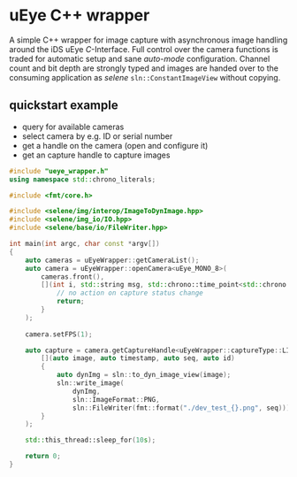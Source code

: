 # uEye C++ wrapper
A simple C++ wrapper for image capture with asynchronous image handling around the iDS uEye *C*-Interface. Full control over the camera functions is traded for automatic setup and sane *auto-mode* configuration. Channel count and bit depth are strongly typed and images are handed over to the consuming application as *selene* `sln::ConstantImageView` without copying.

## quickstart example
* query for available cameras
* select camera by e.g. ID or serial number
* get a handle on the camera (open and configure it)
* get an capture handle to capture images

```C++
#include "ueye_wrapper.h"
using namespace std::chrono_literals;

#include <fmt/core.h>

#include <selene/img/interop/ImageToDynImage.hpp>
#include <selene/img_io/IO.hpp>
#include <selene/base/io/FileWriter.hpp>

int main(int argc, char const *argv[])
{
    auto cameras = uEyeWrapper::getCameraList();
    auto camera = uEyeWrapper::openCamera<uEye_MONO_8>(
        cameras.front(),
        [](int i, std::string msg, std::chrono::time_point<std::chrono::system_clock> timestamp) {
            // no action on capture status change
            return;
        }
    );
    
    camera.setFPS(1);

    auto capture = camera.getCaptureHandle<uEyeWrapper::captureType::LIVE>(
        [](auto image, auto timestamp, auto seq, auto id)
        {
            auto dynImg = sln::to_dyn_image_view(image);
            sln::write_image(
                dynImg,
                sln::ImageFormat::PNG,
                sln::FileWriter(fmt::format("./dev_test_{}.png", seq)));
        }
    );

    std::this_thread::sleep_for(10s);

    return 0;
}
```